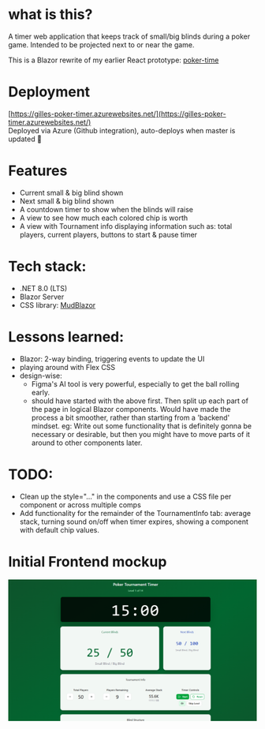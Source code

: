 # what is this? 

A timer web application that keeps track of small/big blinds during a poker game. Intended to be projected next to or near the game.

This is a Blazor rewrite of my earlier React prototype: [poker-time](https://github.com/GillesDV/poker-timer)  

# Deployment
[https://gilles-poker-timer.azurewebsites.net/](https://gilles-poker-timer.azurewebsites.net/)  
Deployed via Azure (Github integration), auto-deploys when master is updated 🚀

# Features
- Current small & big blind shown
- Next small & big blind shown
- A countdown timer to show when the blinds will raise 
- A view to see how much each colored chip is worth
- A view with Tournament info displaying information such as: total players, current players, buttons to start & pause timer

# Tech stack:
- .NET 8.0 (LTS) 
- Blazor Server
- CSS library: [MudBlazor](https://mudblazor.com/)

# Lessons learned: 
- Blazor: 2-way binding, triggering events to update the UI
- playing around with Flex CSS 
- design-wise:
  - Figma's AI tool is very powerful, especially to get the ball rolling early. 
  - should have started with the above first. Then split up each part of the page in logical Blazor components. Would have made the process a bit smoother, rather than starting from a 'backend' mindset. eg: Write out some functionality that is definitely gonna be necessary or desirable, but then you might have to move parts of it around to other components later. 
  
# TODO:
- Clean up the style="..." in the components and use a CSS file per component or across multiple comps
- Add functionality for the remainder of the TournamentInfo tab: average stack, turning sound on/off when timer expires, showing a component with default chip values. 

# Initial Frontend mockup
![Visual mockup of how the app will look, made with the help of Figma's AI tools](assets/mockup.png)